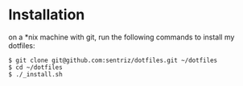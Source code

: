 # Installation 
on a *nix machine with git, run the following commands to install my dotfiles:

    $ git clone git@github.com:sentriz/dotfiles.git ~/dotfiles  
    $ cd ~/dotfiles  
    $ ./_install.sh  
